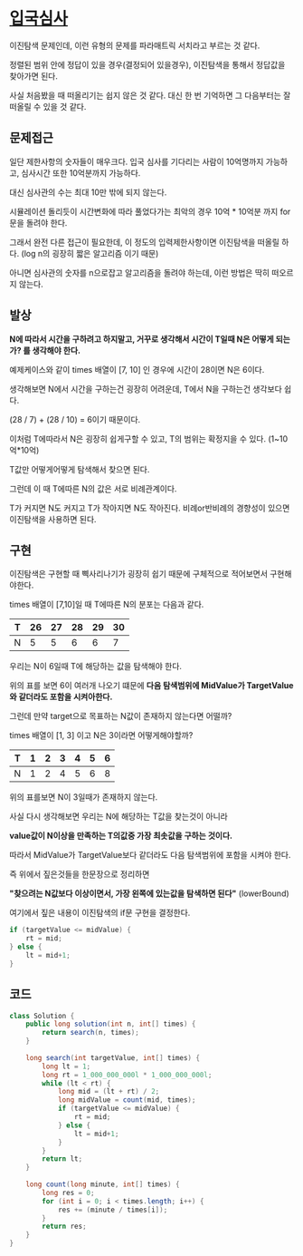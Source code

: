 # [입국심사](https://school.programmers.co.kr/learn/courses/30/lessons/43238#)

이진탐색 문제인데, 이런 유형의 문제를 파라매트릭 서치라고 부르는 것 같다.

정렬된 범위 안에 정답이 있을 경우(결정되어 있을경우), 이진탐색을 통해서 정답값을 찾아가면 된다.

사실 처음봤을 때 떠올리기는 쉽지 않은 것 같다. 대신 한 번 기억하면 그 다음부터는 잘 떠올릴 수 있을 것 같다.

## 문제접근

일단 제한사항의 숫자들이 매우크다. 입국 심사를 기다리는 사람이 10억명까지 가능하고, 심사시간 또한 10억분까지 가능하다.

대신 심사관의 수는 최대 10만 밖에 되지 않는다.  

시뮬레이션 돌리듯이 시간변화에 따라 풀었다가는 최악의 경우 10억 * 10억분 까지 for문을 돌려야 한다.

그래서 완전 다른 접근이 필요한데, 이 정도의 입력제한사항이면 이진탐색을 떠올릴 하다. (log n의 굉장히 짧은 알고리즘 이기 때문)

아니면 심사관의 숫자를 n으로잡고 알고리즘을 돌려야 하는데, 이런 방법은 딱히 떠오르지 않는다.

 ## 발상

**N에 따라서 시간을 구하려고 하지말고, 거꾸로 생각해서 시간이 T일때 N은 어떻게 되는가? 를 생각해야 한다.**

예제케이스와 같이 times 배열이 [7, 10] 인 경우에 시간이 28이면 N은 6이다.

생각해보면 N에서 시간을 구하는건 굉장히 어려운데, T에서 N을 구하는건 생각보다 쉽다. 

(28 / 7) + (28 / 10) = 6이기 때문이다. 

이처럼 T에따라서 N은 굉장히 쉽게구할 수 있고, T의 범위는 확정지을 수 있다. (1~10억*10억)

T값만 어떻게어떻게 탐색해서 찾으면 된다.

그런데 이 때 T에따른 N의 값은 서로 비례관계이다. 

T가 커지면 N도 커지고 T가 작아지면 N도 작아진다. 비례or반비례의 경향성이 있으면 이진탐색을 사용하면 된다.

## 구현

이진탐색은 구현할 때 삑사리나기가 굉장히 쉽기 때문에 구체적으로 적어보면서 구현해야한다.

times 배열이 [7,10]일 때 T에따른 N의 분포는 다음과 같다.

T | 26 | 27 | 28 | 29 | 30 |
|--|--|--|--|--|--|
N | 5 | 5 | 6 | 6 | 7 |

우리는 N이 6일때 T에 해당하는 값을 탐색해야 한다.

위의 표를 보면 6이 여러개 나오기 떄문에 **다음 탐색범위에 MidValue가 TargetValue와 같더라도 포함을 시켜아한다.**

그런데 만약 target으로 목표하는 N값이 존재하지 않는다면 어떨까?

times 배열이 [1, 3] 이고 N은 3이라면 어떻게해야할까?

T | 1 | 2 | 3 | 4 | 5 | 6
|--|--|--|--|--|--|--|
N | 1 | 2 | 4 | 5 | 6 | 8

위의 표를보면 N이 3일때가 존재하지 않는다. 

사실 다시 생각해보면 우리는 N에 해당하는 T값을 찾는것이 아니라

**value값이 N이상을 만족하는 T의값중 가장 최솟값을 구하는 것이다.**

따라서 MidValue가 TargetValue보다 같더라도 다음 탐색범위에 포함을 시켜야 한다.

즉 위에서 짚은것들을 한문장으로 정리하면 

**"찾으려는 N값보다 이상이면서, 가장 왼쪽에 있는값을 탐색하면 된다"** (lowerBound)

여기에서 짚은 내용이 이진탐색의 if문 구현을 결정한다.

```java
if (targetValue <= midValue) {
    rt = mid;
} else {
    lt = mid+1;
}
```
## 코드

```java
class Solution {
    public long solution(int n, int[] times) {
        return search(n, times);
    }
    
    long search(int targetValue, int[] times) {
        long lt = 1;
        long rt = 1_000_000_000l * 1_000_000_000l;
        while (lt < rt) {
            long mid = (lt + rt) / 2;
            long midValue = count(mid, times);
            if (targetValue <= midValue) {
                rt = mid;
            } else {
                lt = mid+1;
            }
        }
        return lt;
    }
    
    long count(long minute, int[] times) {
        long res = 0;
        for (int i = 0; i < times.length; i++) {
            res += (minute / times[i]);
        }
        return res;
    }
}
```
